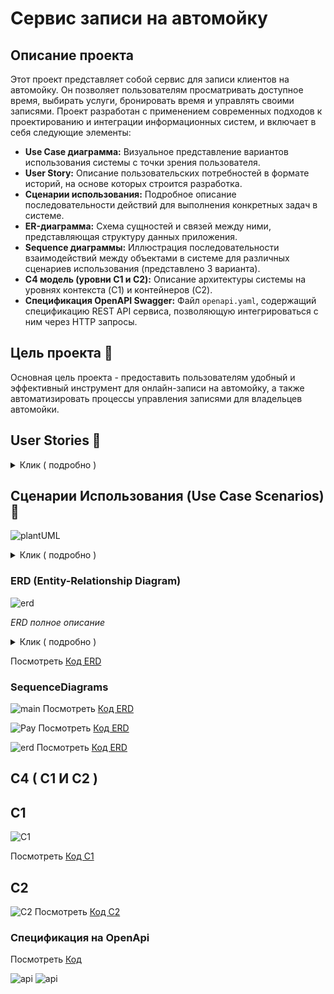 
# Сервис записи на автомойку

## Описание проекта

Этот проект представляет собой сервис для записи клиентов на автомойку. Он позволяет пользователям просматривать доступное время, выбирать услуги, бронировать время и управлять своими записями. Проект разработан с применением современных подходов к проектированию и интеграции информационных систем, и включает в себя следующие элементы:

* **Use Case диаграмма:** Визуальное представление вариантов использования системы с точки зрения пользователя.
* **User Story:** Описание пользовательских потребностей в формате историй, на основе которых строится разработка.
* **Сценарии использования:** Подробное описание последовательности действий для выполнения конкретных задач в системе.
* **ER-диаграмма:** Схема сущностей и связей между ними, представляющая структуру данных приложения.
* **Sequence диаграммы:** Иллюстрация последовательности взаимодействий между объектами в системе для различных сценариев использования (представлено 3 варианта).
* **C4 модель (уровни C1 и C2):** Описание архитектуры системы на уровнях контекста (C1) и контейнеров (C2).
* **Спецификация OpenAPI Swagger:** Файл `openapi.yaml`, содержащий спецификацию REST API сервиса, позволяющую интегрироваться с ним через HTTP запросы.

## Цель проекта 🎯

Основная цель проекта - предоставить пользователям удобный и эффективный инструмент для онлайн-записи на автомойку, а также автоматизировать процессы управления записями для владельцев автомойки.

## User Stories 🚗

<details>
  <summary>Клик ( подробно )</summary>

*   **Как автовладелец,** я хочу легко и быстро записаться на мойку на удобное время, чтобы не тратить много времени и усилий на этот процесс. ⏱️
*   **Как пользователь приложения,** я хочу иметь удобный и понятный интерфейс, чтобы навигация по сервису была интуитивной и приятной. Я хочу видеть информацию о мойке 🏢, доступных услугах 🧼 и свободных временных слотах. 📅
*   **Как клиент,** я хочу иметь возможность оплатить услугу заранее, чтобы не беспокоиться об этом в момент посещения мойки. 💳
*   **Как пользователь, планирующий свой день,** я хочу заранее получать уведомления о невозможности предоставления услуги в выбранное мной время, чтобы избежать поездок на мойку впустую. 🚦
*   **Как ответственный пользователь,** я хочу иметь возможность отменить свою запись, если мои планы изменятся, чтобы предупредить администраторов мойки и освободить временной слот для других клиентов. 🔄
*   **Как постоянный клиент,** я хочу получать доступ к системе скидок и специальных предложений, чтобы стимулировать мое повторное использование сервиса. 💰
*   **Как клиент, ожидающий окончания мойки,** я хочу получать уведомления на мой телефон о завершении услуги, чтобы не тратить время на постоянную проверку статуса. 🔔
*   **Как "голодный человек",** я хочу "кофе и покушать" чтобы "быть сытым и довольным.
*   **Как "водитель",** я хочу "омывайку и вонючки" чтобы "в машине всегда вкусно пахло и было чем протереть лобовое.
*   **Как "Программист",** я хочу " место для работы за ноутбуком и сетью" чтобы " заниматься своими делами пока моя машина моется.

</details>


## Сценарии Использования (Use Case Scenarios) 📝

![plantUML](image/plantUML.png)
   

<details>
  <summary>Клик ( подробно )</summary>

### Актор: Клиент 👤

1.  **UC1: Редактирование Карточки Клиента ✍️**
    *   **Описание:** Клиент изменяет личную информацию в своем профиле.
    *   **Основной поток:**
        1.  Клиент входит в приложение и переходит в раздел "Профиль" 👤➡️⚙️.
        2.  Клиент выбирает пункт "Редактировать профиль" ✏️.
        3.  Клиент изменяет необходимые данные (например, имя 📝, номер телефона 📞, адрес электронной почты 📧).
        4.  Клиент подтверждает изменения ✅.
        5.  Система сохраняет изменения и показывает уведомление об успешном обновлении 🎉.
    *   **Альтернативный поток:**
        *   Клиент отменяет изменения и возвращается к просмотру профиля ❌.
        *   Система сообщает об ошибке при вводе некорректных данных ⚠️.
2.  **UC2: Просмотр скидок и акций 💰**
    *   **Описание:** Клиент просматривает список доступных скидок и акций.
    *   **Основной поток:**
        1.  Клиент входит в приложение и переходит в раздел "Скидки и акции" 👤➡️🏷️.
        2.  Система отображает список активных скидок и акций (с описанием и сроком действия) 📃.
        3.  Клиент просматривает детали интересующей акции/скидки 👀.
    *   **Альтернативный поток:**
        *   Нет доступных акций/скидок, система отображает сообщение об отсутствии 🚫.
3.  **UC3: Запись на мойку 🚗💦**
    *   **Описание:** Клиент записывается на мойку, включая выбор дополнительных услуг, автомойки, основной услуги, даты и времени.
    *   **Основной поток:**
        1.  Клиент входит в приложение и нажимает на кнопку "Записаться на мойку" 👤➡️📅.
        2.  Система перенаправляет клиента на `UC4: Выбор Доп услуг` ➕.
        3.  Система перенаправляет клиента на `UC5: Выбор автомойки` 📍.
        4.  Система перенаправляет клиента на `UC6: Выбор Основной услуги` 🧼.
        5.  Система перенаправляет клиента на `UC7: Выбор даты и времени` ⏱️.
        6.  Клиент подтверждает свой выбор ✅.
        7.  Система сохраняет бронирование и показывает подтверждение 🎉.
    *   **Альтернативный поток:**
        *   Клиент прерывает процесс записи на любом этапе и возвращается на главный экран 🔙.
        *   Нет доступных временных слотов или автомойка не работает, система сообщает об этом 🚧.
4.  **UC4: Выбор Доп услуг ➕**
    *   **Описание**: Клиент выбирает дополнительные услуги, если они требуются.
    *   **Основной поток:**
        1.  Клиент попадает на страницу "Выбор Доп услуг" 📃.
        2.  Система показывает список доступных дополнительных услуг 📃.
        3.  Клиент выбирает необходимые услуги и подтверждает выбор ✅.
        4.  Система сохраняет выбор и возвращает клиента к процессу записи 🔄.
    *   **Альтернативный поток:**
        *   Клиент не выбирает дополнительные услуги и переходит к следующему шагу ➡️.
5.  **UC5: Выбор автомойки 📍**
    *   **Описание:** Клиент выбирает автомойку из списка доступных.
    *   **Основной поток:**
        1.  Система показывает карту с доступными автомойками или список с информацией о них (адрес, рейтинг, доступные услуги) 🗺️.
        2.  Клиент выбирает автомойку 🚗.
        3.  Система сохраняет выбор и перенаправляет клиента к следующему шагу ➡️.
    *   **Альтернативный поток:**
        *   Нет доступных автомоек в выбранном городе, система сообщает об этом 🚫.
6.  **UC6: Выбор Основной услуги 🧼**
    *   **Описание:** Клиент выбирает основную услугу (например, "Стандартная мойка", "Экспресс мойка", "Детейлинг").
    *   **Основной поток:**
        1.  Система отображает список доступных основных услуг 📃.
        2.  Клиент выбирает услугу 🧼.
        3.  Система сохраняет выбор и перенаправляет клиента к следующему шагу ➡️.
    *   **Альтернативный поток:**
        *   Нет доступных услуг, система сообщает об этом 🚫.
7.  **UC7: Выбор даты и времени ⏱️**
    *   **Описание:** Клиент выбирает дату и время для записи на мойку.
    *   **Основной поток:**
        1.  Система отображает календарь с доступными временными слотами 📅.
        2.  Клиент выбирает желаемые дату и время ⏱️.
        3.  Система сохраняет выбор и перенаправляет клиента к следующему шагу ➡️.
    *   **Альтернативный поток:**
        *   Нет доступных временных слотов, система предлагает другие варианты 🔄.
8.  **UC8: Отмена бронирования ❌**
    *   **Описание:** Клиент отменяет свою запись на мойку.
    *   **Основной поток:**
        1.  Клиент переходит в раздел "Мои бронирования" 👤➡️📅.
        2.  Клиент выбирает запись, которую хочет отменить 📝.
        3.  Клиент подтверждает отмену ✅.
        4.  Система отменяет бронирование и показывает уведомление об этом 🗑️.
    *   **Альтернативный поток:**
        *   Клиент не может отменить бронирование (например, прошло слишком мало времени до записи), система показывает сообщение об этом ⚠️.
9.  **UC9: Выбор способа оплаты 💳**
    *   **Описание:** Клиент выбирает способ оплаты (например, банковская карта, электронный кошелек).
    *   **Основной поток:**
        1.  Система предлагает доступные способы оплаты 💳.
        2.  Клиент выбирает способ оплаты 💳.
    *   **Альтернативный поток:**
        *   Клиент отменяет процесс оплаты ❌.
10. **UC10: Оплата услуги 💸**
    *   **Описание:** Клиент оплачивает услугу через выбранную платежную систему.
    *   **Основной поток:**
        1.  Система перенаправляет клиента в выбранную платежную систему 🌐.
        2.  Клиент производит оплату 💸.
        3.  Платежная система подтверждает оплату ✅.
        4.  Система сохраняет информацию об оплате и показывает уведомление об успешной оплате 🎉.
    *   **Альтернативный поток:**
        *   Оплата не прошла успешно ❌.
11. **UC11: Получение уведомлений 🔔**
    *   **Описание**: Клиент получает уведомления о статусе бронирования, об изменениях, о завершении мойки.
    *   **Основной поток:**
        1. Клиент бронирует мойку 🚗💦.
        2. Система отправляет уведомление клиенту о подтверждении бронирования ✅.
        3. Система отправляет уведомление клиенту об изменениях, если они есть ⚠️.
        4. Система отправляет уведомление клиенту о завершении мойки 🏁.
    * **Альтернативный поток:**
        * Клиент не получает уведомление из-за проблем с сетью 📶.

### Актор: Техническая Поддержка 🛠️

12. **UC15: Управление бронированиями (админ) 📅**
    *   **Описание:** Техническая поддержка просматривает, изменяет или отменяет бронирования.
    *   **Основной поток:**
        1.  Техническая поддержка входит в административную панель ⚙️.
        2.  Система показывает список бронирований 📃.
        3.  Техническая поддержка выбирает бронирование для управления 📝.
        4.  Техническая поддержка может просматривать, изменять или отменять бронирование 👁️, ✏️, 🗑️.
        5.  Система сохраняет изменения ✅.
    *   **Альтернативный поток:**
        *   Система сообщает об ошибке, если бронирование невозможно изменить или отменить ⚠️.
13. **UC16: Управление скидками и акциями 🏷️**
    *   **Описание:** Техническая поддержка создает, редактирует или удаляет скидки и акции.
    *   **Основной поток:**
        1.  Техническая поддержка входит в административную панель ⚙️.
        2.  Техническая поддержка переходит в раздел "Скидки и акции" 🏷️.
        3.  Техническая поддержка может создавать, редактировать или удалять скидки и акции ➕, ✏️, 🗑️.
        4.  Система сохраняет изменения ✅.
    *   **Альтернативный поток:**
        *   Система сообщает об ошибке при создании/редактировании/удалении скидки или акции ⚠️.
14. **UC17: Техническая поддержка 📞**
    *   **Описание:** Техническая поддержка отвечает на запросы клиентов.
    *   **Основной поток:**
        1.  Техническая поддержка входит в административную панель ⚙️.
        2.  Техническая поддержка просматривает список обращений клиентов 📃.
        3.  Техническая поддержка отвечает на обращение 💬.
        4.  Система отправляет ответ клиенту 📧.
    *   **Альтернативный поток:**
        *   Техническая поддержка не может ответить на обращение (например, не хватает данных) ⚠️.
     
 </details>


### ERD (Entity-Relationship Diagram)

![erd](image/ERD.PNG)


*ERD полное описание*

<details>
  <summary>Клик ( подробно )</summary>
  
### 1. `users` (Пользователи)

*   **Назначение:** Хранит информацию о пользователях системы.
*   **Поля:**
    *   `id int [pk, increment]`: Уникальный идентификатор пользователя (целое число, первичный ключ, автоматически увеличивается).
    *   `name varchar(255)`: Имя пользователя (текстовая строка длиной до 255 символов).
    *   `phone_number varchar(20)`: Номер телефона пользователя (текстовая строка длиной до 20 символов).
    *   `email varchar(255)`: Адрес электронной почты пользователя (текстовая строка длиной до 255 символов).
*   **Описание:** Эта таблица содержит основные сведения о пользователях сервиса, необходимые для их идентификации и связи с другими таблицами.

---

### 2. `carwashes` (Автомойки)

*   **Назначение:** Хранит информацию об автомойках, зарегистрированных в системе.
*   **Поля:**
    *   `id int [pk, increment]`: Уникальный идентификатор автомойки (целое число, первичный ключ, автоматически увеличивается).
    *   `name varchar(255)`: Название автомойки (текстовая строка длиной до 255 символов).
    *   `address varchar(255)`: Адрес автомойки (текстовая строка длиной до 255 символов).
    *   `rating float`: Рейтинг автомойки (число с плавающей точкой).
    *   `phone_number varchar(20)`: Номер телефона автомойки (текстовая строка длиной до 20 символов).
*   **Описание:** Эта таблица содержит сведения о каждой автомойке, позволяя пользователям выбирать подходящие варианты.

---

### 3. `services` (Услуги)

*   **Назначение:** Хранит информацию об основных услугах, предоставляемых автомойками.
*   **Поля:**
    *   `id int [pk, increment]`: Уникальный идентификатор услуги (целое число, первичный ключ, автоматически увеличивается).
    *   `name varchar(255)`: Название услуги (текстовая строка длиной до 255 символов, например, "Стандартная мойка").
    *   `description text`: Описание услуги (длинный текстовый блок).
    *   `price decimal`: Цена услуги (число с фиксированной точностью).
*   **Описание:** Эта таблица содержит перечень основных услуг и их характеристики, позволяя пользователям выбирать услугу при бронировании.

---

### 4. `additional_services` (Дополнительные Услуги)

*   **Назначение:** Хранит информацию о дополнительных услугах, которые могут быть добавлены к основному сервису.
*   **Поля:**
    *   `id int [pk, increment]`: Уникальный идентификатор дополнительной услуги (целое число, первичный ключ, автоматически увеличивается).
    *   `name varchar(255)`: Название дополнительной услуги (текстовая строка длиной до 255 символов, например, "Мойка двигателя").
    *   `description text`: Описание дополнительной услуги (длинный текстовый блок).
    *   `price decimal`: Цена дополнительной услуги (число с фиксированной точностью).
*   **Описание:** Эта таблица позволяет хранить и выбирать дополнительные опции для автомойки.

---

### 5. `bookings` (Бронирования)

*   **Назначение:** Хранит информацию о бронированиях, сделанных пользователями.
*   **Поля:**
    *   `id int [pk, increment]`: Уникальный идентификатор бронирования (целое число, первичный ключ, автоматически увеличивается).
    *   `user_id int [ref: > users.id]`: Идентификатор пользователя, сделавшего бронирование (внешний ключ, ссылается на таблицу `users`).
    *   `carwash_id int [ref: > carwashes.id]`: Идентификатор автомойки, на которую сделано бронирование (внешний ключ, ссылается на таблицу `carwashes`).
    *   `service_id int [ref: > services.id]`: Идентификатор основной услуги, выбранной при бронировании (внешний ключ, ссылается на таблицу `services`).
    *   `booking_date date`: Дата бронирования.
    *   `booking_time time`: Время бронирования.
*   **Описание:** Эта таблица является связующим звеном между пользователями, автомойками и услугами, представляя собой запись о каждом бронировании.

---

### 6. `booking_additional_services` (Дополнительные Услуги Бронирования)

*   **Назначение:** Связывает бронирования с дополнительными услугами.
*   **Поля:**
    *   `booking_id int [ref: > bookings.id]`: Идентификатор бронирования (внешний ключ, ссылается на таблицу `bookings`).
    *   `additional_service_id int [ref: > additional_services.id]`: Идентификатор дополнительной услуги (внешний ключ, ссылается на таблицу `additional_services`).
*   **Описание:** Эта таблица обеспечивает связь между конкретным бронированием и выбранными для него дополнительными услугами.

---

### 7. `payments` (Платежи)

*   **Назначение:** Хранит информацию о платежах, связанных с бронированиями.
*   **Поля:**
    *   `id int [pk, increment]`: Уникальный идентификатор платежа (целое число, первичный ключ, автоматически увеличивается).
    *   `booking_id int [ref: > bookings.id]`: Идентификатор бронирования, за которое произведен платеж (внешний ключ, ссылается на таблицу `bookings`).
    *   `payment_date timestamp`: Дата и время платежа.
    *   `payment_method varchar(50)`: Способ оплаты (текстовая строка длиной до 50 символов).
    *   `amount decimal`: Сумма платежа (число с фиксированной точностью).
    *   `status varchar(50)`: Статус платежа (текстовая строка длиной до 50 символов, например, "Успешно", "Ожидание").
*   **Описание:** Эта таблица содержит информацию о каждом платеже, связывая его с конкретным бронированием.

---

### 8. `discounts` (Скидки)

*   **Назначение:** Хранит информацию о скидках и акциях.
*   **Поля:**
    *   `id int [pk, increment]`: Уникальный идентификатор скидки (целое число, первичный ключ, автоматически увеличивается).
    *   `name varchar(255)`: Название скидки (текстовая строка длиной до 255 символов).
    *   `description text`: Описание скидки (длинный текстовый блок).
    *   `discount_percent decimal`: Процент скидки (число с фиксированной точностью).
    *   `start_date date`: Дата начала действия скидки.
    *   `end_date date`: Дата окончания действия скидки.
*   **Описание:** Эта таблица позволяет хранить и управлять скидками.

---

### 9. `user_discounts` (Скидки Пользователей)

*   **Назначение:** Связывает пользователей со скидками, которые они могут использовать.
*   **Поля:**
    *   `user_id int [ref: > users.id]`: Идентификатор пользователя (внешний ключ, ссылается на таблицу `users`).
    *   `discount_id int [ref: > discounts.id]`: Идентификатор скидки (внешний ключ, ссылается на таблицу `discounts`).
*   **Описание:** Эта таблица обеспечивает связь между пользователями и доступными им скидками.

---

### 10. `notifications` (Уведомления)

*   **Назначение:** Хранит информацию об уведомлениях, отправляемых пользователям.
*   **Поля:**
    *   `id int [pk, increment]`: Уникальный идентификатор уведомления (целое число, первичный ключ, автоматически увеличивается).
     *   `user_id int [ref: > users.id]`: Идентификатор пользователя, которому отправлено уведомление (внешний ключ, ссылается на таблицу `users`).
     *   `booking_id int [ref: > bookings.id]`: Идентификатор бронирования связанного с уведомлением(внешний ключ, ссылается на таблицу `bookings`).
    *   `message text`: Текст уведомления (длинный текстовый блок).
    *    `notification_type varchar(50)`: Тип уведомления (текстовая строка длиной до 50 символов, например "Подтверждение бронирования", "Изменение бронирования", "Завершение мойки").
*   **Описание:** Эта таблица содержит информацию о всех уведомлениях, связанных с системой.

---

### 11. `support_requests` (Запросы в Техподдержку)

*   **Назначение:** Хранит информацию о запросах в техническую поддержку.
*   **Поля:**
    *   `id int [pk, increment]`: Уникальный идентификатор запроса (целое число, первичный ключ, автоматически увеличивается).
    *   `user_id int [ref: > users.id]`: Идентификатор пользователя, отправившего запрос (внешний ключ, ссылается на таблицу `users`).
    *   `message text`: Текст запроса (длинный текстовый блок).
    *   `created_at timestamp`: Дата и время создания запроса.
*   **Описание:** Эта таблица содержит историю запросов в техническую поддержку.

---

### 12. `support_responses` (Ответы Техподдержки)

*   **Назначение:** Хранит ответы на запросы в техническую поддержку.
*   **Поля:**
    *   `id int [pk, increment]`: Уникальный идентификатор ответа (целое число, первичный ключ, автоматически увеличивается).
    *   `support_request_id int [ref: > support_requests.id]`: Идентификатор запроса, на который дан ответ (внешний ключ, ссылается на таблицу `support_requests`).
    *   `message text`: Текст ответа (длинный текстовый блок).
    *   `created_at timestamp`: Дата и время создания ответа.
*   **Описание:** Эта таблица содержит ответы на запросы пользователей в техническую поддержку.

</details>


Посмотреть [Код ERD](diagrams/ERD)


### SequenceDiagrams

![main](image/main.png)
Посмотреть [Код ERD](diagrams/main)

![Pay](image/Pay.png)
Посмотреть [Код ERD](diagrams/Pay)

![erd](image/cancel.png)
Посмотреть [Код ERD](diagrams/cancel)

## C4 ( C1 И C2 )

## C1

![C1](image/c1.png)

Посмотреть [Код C1](diagrams/c1)

## C2

![C2](image/c2.png)
Посмотреть [Код C2](diagrams/c2)

### Спецификация на OpenApi
Посмотреть  [Код](image/openapi.yaml)


![api](image/api1.PNG)
![api](image/api2.PNG)
